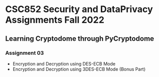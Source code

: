 # CSC852 Security and DataPrivacy Assignments Fall 2022
## Learning Cryptodome through PyCryptodome 


### Assignment 03
* Encryption and Decryption using DES-ECB Mode
* Encryption and Decryption using 3DES-ECB Mode (Bonus Part)


